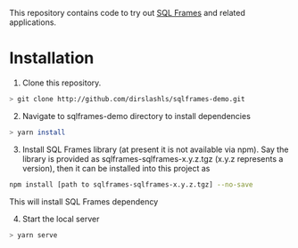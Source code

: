 This repository contains code to try out [SQL Frames](https://sqlframes.com/) and related applications.

# Installation

1. Clone this repository.

```sh
> git clone http://github.com/dirslashls/sqlframes-demo.git
```

2. Navigate to sqlframes-demo directory to install dependencies

```sh
> yarn install
```

3. Install SQL Frames library (at present it is not available via npm).
Say the library is provided as sqlframes-sqlframes-x.y.z.tgz (x.y.z represents
a version), then it can be installed into this project as

```sh
npm install [path to sqlframes-sqlframes-x.y.z.tgz] --no-save
```

This will install SQL Frames dependency

4. Start the local server

```sh
> yarn serve
```